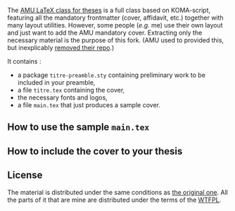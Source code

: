 The [AMU LaTeX class for theses](https://github.com/SCD-Aix-Marseille-Universite/latexamu) is a full class based on KOMA-script, featuring all the mandatory frontmatter (cover, affidavit, etc.) together with many layout utilities. However, some people (*e.g.* me) use their own layout and just want to add the AMU mandatory cover. Extracting only the necessary material is the purpose of this fork. (AMU used to provided this, but inexplicably [removed their repo](https://github.com/SCD-Aix-Marseille-Universite/latexamu/commit/932ed73783eecf398449f7918023d689a52690e5).)

It contains :
- a package `titre-preamble.sty` containing preliminary work to be included in your preamble,
- a file `titre.tex` containing the cover,
- the necessary fonts and logos,
- a file `main.tex` that just produces a sample cover.

## How to use the sample `main.tex`

## How to include the cover to your thesis

## License

The material is distributed under the same conditions as [the original one](https://github.com/SCD-Aix-Marseille-Universite/latexamu). All the parts of it that are mine are distributed under the terms of the [WTFPL](http://www.wtfpl.net/).

